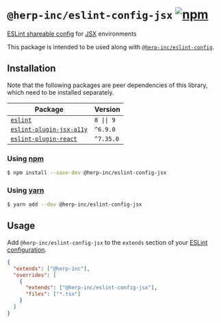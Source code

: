 # `@herp-inc/eslint-config-jsx` [![npm](https://img.shields.io/npm/v/@herp-inc/eslint-config-jsx)](https://www.npmjs.com/package/@herp-inc/eslint-config-jsx)

[ESLint shareable config](https://eslint.org/docs/developer-guide/shareable-configs) for [JSX](https://facebook.github.io/jsx/) environments

This package is intended to be used along with [`@herp-inc/eslint-config`](https://www.npmjs.com/package/@herp-inc/eslint-config).

## Installation

Note that the following packages are peer dependencies of this library, which need to be installed separately.

| Package                                                                          | Version    |
| -------------------------------------------------------------------------------- | ---------- |
| [`eslint`](https://www.npmjs.com/package/eslint)                                 | `8 \|\| 9` |
| [`eslint-plugin-jsx-a11y`](https://www.npmjs.com/package/eslint-plugin-jsx-a11y) | `^6.9.0`   |
| [`eslint-plugin-react`](https://www.npmjs.com/package/eslint-plugin-react)       | `^7.35.0`  |

### Using [npm](https://www.npmjs.com/)

```sh
$ npm install --save-dev @herp-inc/eslint-config-jsx
```

### Using [yarn](https://yarnpkg.com/)

```sh
$ yarn add --dev @herp-inc/eslint-config-jsx
```

## Usage

Add `@herp-inc/eslint-config-jsx` to the `extends` section of your [ESLint configuration](http://eslint.org/docs/user-guide/configuring).

```json
{
  "extends": ["@herp-inc"],
  "overrides": [
    {
      "extends": ["@herp-inc/eslint-config-jsx"],
      "files": ["*.tsx"]
    }
  ]
}
```
